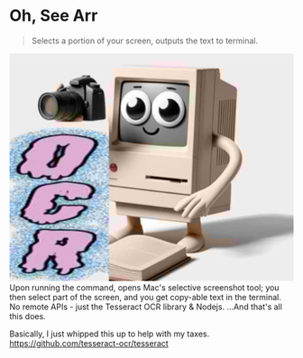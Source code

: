 # Oh, See Arr
> Selects a portion of your screen, outputs the text to terminal.

![](./logo.jpeg)
Upon running the command, opens Mac's selective screenshot tool; you then select part of the screen, and you get copy-able text in the terminal. No remote APIs - just the Tesseract OCR library & Nodejs. ...And that's all this does.

Basically, I just whipped this up to help with my taxes.
<https://github.com/tesseract-ocr/tesseract>
